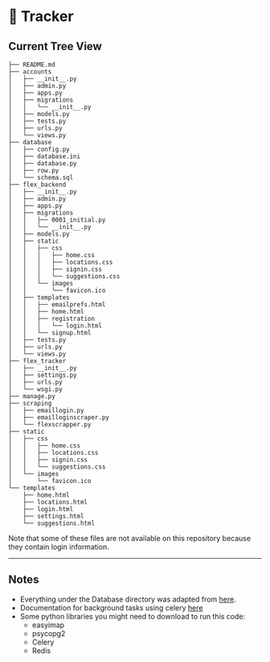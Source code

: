 # :muscle: Tracker

## Current Tree View
```
├── README.md
├── accounts
│   ├── __init__.py
│   ├── admin.py
│   ├── apps.py
│   ├── migrations
│   │   └── __init__.py
│   ├── models.py
│   ├── tests.py
│   ├── urls.py
│   └── views.py
├── database
│   ├── config.py
│   ├── database.ini
│   ├── database.py
│   ├── row.py
│   └── schema.sql
├── flex_backend
│   ├── __init__.py
│   ├── admin.py
│   ├── apps.py
│   ├── migrations
│   │   ├── 0001_initial.py
│   │   └── __init__.py
│   ├── models.py
│   ├── static
│   │   ├── css
│   │   │   ├── home.css
│   │   │   ├── locations.css
│   │   │   ├── signin.css
│   │   │   └── suggestions.css
│   │   └── images
│   │       └── favicon.ico
│   ├── templates
│   │   ├── emailprefs.html
│   │   ├── home.html
│   │   ├── registration
│   │   │   └── login.html
│   │   └── signup.html
│   ├── tests.py
│   ├── urls.py
│   └── views.py
├── flex_tracker
│   ├── __init__.py
│   ├── settings.py
│   ├── urls.py
│   └── wsgi.py
├── manage.py
├── scraping
│   ├── emaillogin.py
│   ├── emailloginscraper.py
│   └── flexscrapper.py
├── static
│   ├── css
│   │   ├── home.css
│   │   ├── locations.css
│   │   ├── signin.css
│   │   └── suggestions.css
│   └── images
│       └── favicon.ico
└── templates
    ├── home.html
    ├── locations.html
    ├── login.html
    ├── settings.html
    └── suggestions.html
```
Note that some of these files are not available on this repository because they
contain login information.

- - - -

## Notes
- Everything under the Database directory was adapted from
[here](http://www.postgresqltutorial.com/postgresql-python/connect/).
- Documentation for background tasks using celery [here](https://docs.google.com/document/d/1d7jsfahV0ymGrp6Za8VNHfqr_WqIrsu8vWIM_eRApNg/edit?usp=sharing)
- Some python libraries you might need to download to run this code:
  - easyimap
  - psycopg2
  - Celery
  - Redis
